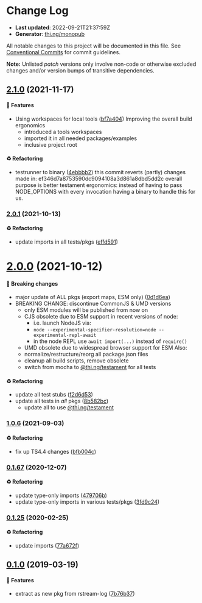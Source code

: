 # Change Log

- **Last updated**: 2022-09-21T21:37:59Z
- **Generator**: [thi.ng/monopub](https://thi.ng/monopub)

All notable changes to this project will be documented in this file.
See [Conventional Commits](https://conventionalcommits.org/) for commit guidelines.

**Note:** Unlisted _patch_ versions only involve non-code or otherwise excluded changes
and/or version bumps of transitive dependencies.

## [2.1.0](https://github.com/thi-ng/umbrella/tree/@thi.ng/rstream-log-file@2.1.0) (2021-11-17)

#### 🚀 Features

- Using workspaces for local tools ([bf7a404](https://github.com/thi-ng/umbrella/commit/bf7a404))
  Improving the overall build ergonomics
  - introduced a tools workspaces
  - imported it in all needed packages/examples
  - inclusive project root

#### ♻️ Refactoring

- testrunner to binary ([4ebbbb2](https://github.com/thi-ng/umbrella/commit/4ebbbb2))
  this commit reverts (partly) changes made in:
  ef346d7a8753590dc9094108a3d861a8dbd5dd2c
  overall purpose is better testament ergonomics:
  instead of having to pass NODE_OPTIONS with every invocation
  having a binary to handle this for us.

### [2.0.1](https://github.com/thi-ng/umbrella/tree/@thi.ng/rstream-log-file@2.0.1) (2021-10-13)

#### ♻️ Refactoring

- update imports in all tests/pkgs ([effd591](https://github.com/thi-ng/umbrella/commit/effd591))

# [2.0.0](https://github.com/thi-ng/umbrella/tree/@thi.ng/rstream-log-file@2.0.0) (2021-10-12)

#### 🛑 Breaking changes

- major update of ALL pkgs (export maps, ESM only) ([0d1d6ea](https://github.com/thi-ng/umbrella/commit/0d1d6ea))
- BREAKING CHANGE: discontinue CommonJS & UMD versions
  - only ESM modules will be published from now on
  - CJS obsolete due to ESM support in recent versions of node:
    - i.e. launch NodeJS via:
    - `node --experimental-specifier-resolution=node --experimental-repl-await`
    - in the node REPL use `await import(...)` instead of `require()`
  - UMD obsolete due to widespread browser support for ESM
  Also:
  - normalize/restructure/reorg all package.json files
  - cleanup all build scripts, remove obsolete
  - switch from mocha to [@thi.ng/testament](https://github.com/thi-ng/umbrella/tree/main/packages/testament) for all tests

#### ♻️ Refactoring

- update all test stubs ([f2d6d53](https://github.com/thi-ng/umbrella/commit/f2d6d53))
- update all tests in _all_ pkgs ([8b582bc](https://github.com/thi-ng/umbrella/commit/8b582bc))
  - update all to use [@thi.ng/testament](https://github.com/thi-ng/umbrella/tree/main/packages/testament)

### [1.0.6](https://github.com/thi-ng/umbrella/tree/@thi.ng/rstream-log-file@1.0.6) (2021-09-03)

#### ♻️ Refactoring

- fix up TS4.4 changes ([bfb004c](https://github.com/thi-ng/umbrella/commit/bfb004c))

### [0.1.67](https://github.com/thi-ng/umbrella/tree/@thi.ng/rstream-log-file@0.1.67) (2020-12-07)

#### ♻️ Refactoring

- update type-only imports ([479706b](https://github.com/thi-ng/umbrella/commit/479706b))
- update type-only imports in various tests/pkgs ([3fd9c24](https://github.com/thi-ng/umbrella/commit/3fd9c24))

### [0.1.25](https://github.com/thi-ng/umbrella/tree/@thi.ng/rstream-log-file@0.1.25) (2020-02-25)

#### ♻️ Refactoring

- update imports ([77a672f](https://github.com/thi-ng/umbrella/commit/77a672f))

## [0.1.0](https://github.com/thi-ng/umbrella/tree/@thi.ng/rstream-log-file@0.1.0) (2019-03-19)

#### 🚀 Features

- extract as new pkg from rstream-log ([7b76b37](https://github.com/thi-ng/umbrella/commit/7b76b37))
